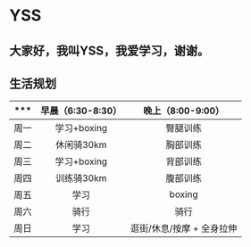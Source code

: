 # YSS

## 大家好，我叫YSS，我爱学习，谢谢。

## 生活规划

*** | 早晨（6:30-8:30） | 晚上（8:00-9:00）  
-|:-:|:-:
周一 | 学习+boxing | 臀腿训练 |
周二 | 休闲骑30km | 胸部训练 |
周三 | 学习+boxing | 背部训练 |
周四 | 训练骑30km | 腹部训练 |
周五 | 学习 | boxing |
周六 | 骑行 | 骑行|
周日 | 学习 | 逛街/休息/按摩 + 全身拉伸
